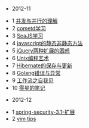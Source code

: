 * 2012-11
 - 1 [并发与并行的理解](articles/concurrency&parallelism.md)
 - 2 [cometd学习](articles/cometd.md)
 - 3 [SeaJS学习](articles/seajs_learning.md)
 - 4 [javascript的静态非静态方法](articles/js_methods.md)
 - 5 [jQuery两种扩展的困惑](articles/jQuery.extend_and_jQuery.fn.extend_confusion.md)
 - 6 [Unix编程艺术](articles/Unix编程艺术.md)
 - 7 [Hibernate的保存与更新](articles/hibernate的保存与更新.md)
 - 8 [Golang错误与异常](articles/Golang错误与异常.md)
 - 9 [工作流之自我见](articles/工作流之自我见.md)
 - 10 [零星的笔记](articles/零星的笔记.md)

* 2012-12
 - 1 [spring-security-3.1-扩展](articles/spring-security-3.1.extend.md)
 - 2 [vim tips](vim_tips.md)